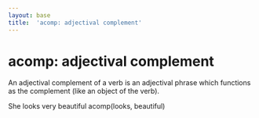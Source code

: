 ```yaml
---
layout: base
title:  'acomp: adjectival complement'
---
```


acomp: adjectival complement
============================

An adjectival complement of a verb is an adjectival phrase which
functions as the complement (like an object of the verb).

<div id="simple-example" class="sd-parse">
She looks very beautiful
acomp(looks, beautiful)
</div>

